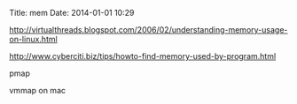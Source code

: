 Title: mem
Date: 2014-01-01 10:29

<http://virtualthreads.blogspot.com/2006/02/understanding-memory-usage-on-linux.html>

<http://www.cyberciti.biz/tips/howto-find-memory-used-by-program.html>

pmap

vmmap on mac

